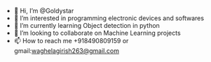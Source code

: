 - 👋 Hi, I’m @Goldystar
- 👀 I’m interested in programming electronic devices and softwares
- 🌱 I’m currently learning Object detection in python 
- 💞️ I’m looking to collaborate on Machine Learning projects
- 📫 How to reach me +918490809159 or gmail:waghelagirish263@gmail.com

<!---
Goldystar/Goldystar is a ✨ special ✨ repository because its `README.md` (this file) appears on your GitHub profile.
You can click the Preview link to take a look at your changes.
--->
